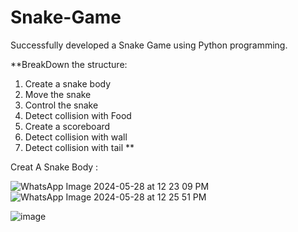 # Snake-Game
Successfully developed a Snake Game using Python programming.

**BreakDown the structure:
 1. Create a snake body
 2. Move the snake
 3. Control the snake
 4. Detect collision with Food
 5. Create a scoreboard
 6. Detect collision with wall
 7. Detect collision with tail **

Creat A Snake Body :

![WhatsApp Image 2024-05-28 at 12 23 09 PM](https://github.com/Ashvini8879/Snake-Game/assets/170402064/8cfa638c-acc4-40e9-b63a-eeb0e351dcfe)
![WhatsApp Image 2024-05-28 at 12 25 51 PM](https://github.com/Ashvini8879/Snake-Game/assets/170402064/05f3db0a-348b-4cef-b32e-c1e085af4d5d)
         

   


![image](https://github.com/Ashvini8879/Snake-Game/assets/170402064/ddf97948-7e3b-427d-a059-1b905bb7cb58)
